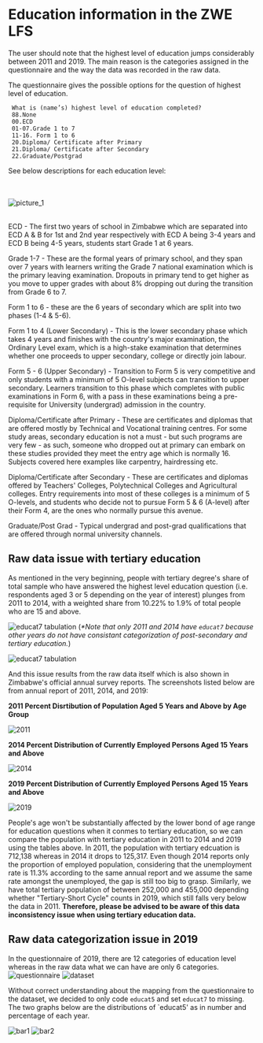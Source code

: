 # Education information in the ZWE LFS

The user should note that the highest level of education jumps considerably between 2011 and 2019. The main reason is the categories assigned in the questionnaire and the way the data was recorded in the raw data. 

The questionnaire gives the possible options for the question of highest level of education.

```
 What is (name’s) highest level of education completed? 
 88.None
 00.ECD
 01-07.Grade 1 to 7
 11-16. Form 1 to 6
 20.Diploma/ Certificate after Primary
 21.Diploma/ Certificate after Secondary
 22.Graduate/Postgrad
 ```

See below descriptions for each education level: 

<br></br>
![picture_1](utilities/picture_1.png)
<br></br>

ECD - The first two years of school in Zimbabwe which  are separated into ECD A & B for 1st and 2nd  year respectively with ECD A being 3-4 years and ECD B being 4-5 years, students start Grade 1 at 6 years.

Grade 1-7 - These are the formal years of primary school, and they span over 7 years with learners writing the Grade 7 national examination which is the primary leaving examination. Dropouts in primary tend to get higher as you move to upper grades with about 8% dropping out during the transition from Grade 6 to 7.

Form 1  to 6 - these are the 6 years of secondary which are split into two phases (1-4 & 5-6). 

Form 1 to 4 (Lower Secondary) - This is the lower secondary phase which takes 4 years and finishes with the country's major examination, the Ordinary Level exam, which is a high-stake examination that determines whether one proceeds to upper secondary, college or directly join labour. 

Form 5 - 6 (Upper Secondary) - Transition to Form 5 is very competitive and only students with a minimum of 5 O-level subjects can transition to upper secondary. Learners transition to this phase which completes with public examinations in Form 6, with a pass in these examinations being a pre-requisite for University (undergrad) admission in the country. 

Diploma/Certificate after Primary - These are certificates and diplomas that are offered mostly by Technical and Vocational training centres. For some study areas, secondary education is not a must - but such programs are very few - as such, someone who dropped out at primary can embark on these studies provided they meet the entry age which is normally 16. Subjects covered here examples like carpentry, hairdressing etc. 

Diploma/Certificate after Secondary - These are certificates and diplomas offered by Teachers' Colleges, Polytechnical Colleges and Agricultural colleges. Entry requirements into most of these colleges is a minimum of 5 O-levels, and students who decide not to pursue Form 5 & 6 (A-level) after their Form 4, are the ones who normally pursue this avenue.

Graduate/Post Grad - Typical undergrad and post-grad qualifications that are offered through normal university channels. 

## Raw data issue with tertiary education

As mentioned in the very beginning, people with tertiary degree's share of total sample who have answered the highest level education question (i.e. respondents aged 3 or 5 depending on the year of interest) plunges from 2011 to 2014, with a weighted share from 10.22% to 1.9% of total people who are 15 and above. 

![educat7 tabulation](utilities/tertiary_tabulation_combined.png)
(_*Note that only 2011 and 2014 have `educat7` because other years do not have consistant categorization of post-secondary and tertiary education._)

![educat7 tabulation](utilities/ZWE_educat7.png)

And this issue results from the raw data itself which is also shown in Zimbabwe's official annual survey reports. 
The screenshots listed below are from annual report of 2011, 2014, and 2019: 

**2011 Percent Disrtibution of Population Aged 5 Years and Above by Age Group**

![2011](utilities/2011_aged_5_and_above_highest_education.png)

**2014 Percent Distribution of Currently Employed Persons Aged 15 Years and Above**

![2014](utilities/2014_aged_15_and_above_employed_highest_education.png)

**2019 Percent Distribution of Currently Employed Persons Aged 15 Years and Above**

![2019](utilities/2019_aged_3_and_above_highest_education.png)

People's age won't be substantially affected by the lower bond of age range for education questions when it conmes to tertiary education, so we can compare the population with tertiary education in 2011 to 2014 and 2019 using the tables above. In 2011, the population with tertiary edcuation is 712,138 whereas in 2014 it drops to 125,317. Even though 2014 reports only the proportion of employed population, considering that the unemployment rate is 11.3% according to the same annual report and we assume the same rate amongst the unemployed, the gap is still too big to grasp. Similarly, we have total tertiary population of between 252,000 and 455,000 depending whether "Tertiary-Short Cycle" counts in 2019, which still falls very below the data in 2011. **Therefore, please be advised to be aware of this data inconsistency issue when using tertiary education data.**  

## Raw data categorization issue in 2019

In the questionnaire of 2019, there are 12 categories of education level whereas in the raw data what we can have are only 6 categories. 
![questionnaire](utilities/2019_questionnaire.png)
![dataset](utilities/2019_data_categories.png)

Without correct understanding about the mapping from the questionnaire to the dataset, we decided to only code `educat5` and set `educat7` to missing. 
The two graphs below are the distributions of `educat5' as in number and percentage of each year.

![bar1](utilities/educat5_distribution_number.png)
![bar2](utilities/educat5_distribution_percent.png)
